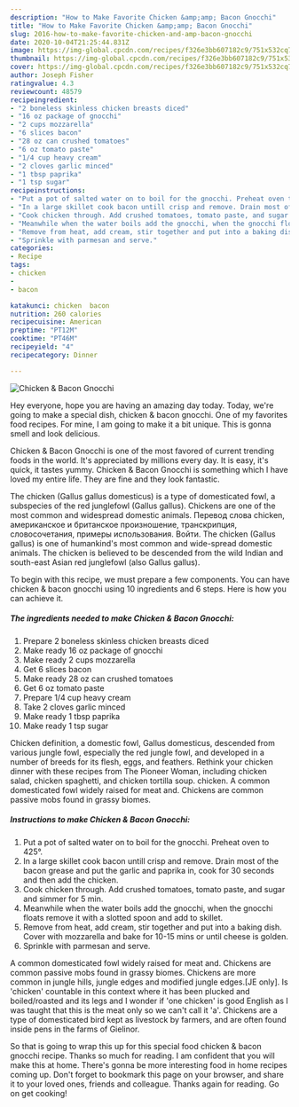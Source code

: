 ```yaml
---
description: "How to Make Favorite Chicken &amp;amp; Bacon Gnocchi"
title: "How to Make Favorite Chicken &amp;amp; Bacon Gnocchi"
slug: 2016-how-to-make-favorite-chicken-and-amp-bacon-gnocchi
date: 2020-10-04T21:25:44.831Z
image: https://img-global.cpcdn.com/recipes/f326e3bb607182c9/751x532cq70/chicken-bacon-gnocchi-recipe-main-photo.jpg
thumbnail: https://img-global.cpcdn.com/recipes/f326e3bb607182c9/751x532cq70/chicken-bacon-gnocchi-recipe-main-photo.jpg
cover: https://img-global.cpcdn.com/recipes/f326e3bb607182c9/751x532cq70/chicken-bacon-gnocchi-recipe-main-photo.jpg
author: Joseph Fisher
ratingvalue: 4.3
reviewcount: 48579
recipeingredient:
- "2 boneless skinless chicken breasts diced"
- "16 oz package of gnocchi"
- "2 cups mozzarella"
- "6 slices bacon"
- "28 oz can crushed tomatoes"
- "6 oz tomato paste"
- "1/4 cup heavy cream"
- "2 cloves garlic minced"
- "1 tbsp paprika"
- "1 tsp sugar"
recipeinstructions:
- "Put a pot of salted water on to boil for the gnocchi. Preheat oven to 425°."
- "In a large skillet cook bacon untill crisp and remove. Drain most of the bacon grease and put the garlic and paprika in, cook for 30 seconds and then add the chicken."
- "Cook chicken through. Add crushed tomatoes, tomato paste, and sugar and simmer for 5 min."
- "Meanwhile when the water boils add the gnocchi, when the gnocchi floats remove it with a slotted spoon and add to skillet."
- "Remove from heat, add cream, stir together and put into a baking dish. Cover with mozzarella and bake for 10-15 mins or until cheese is golden."
- "Sprinkle with parmesan and serve."
categories:
- Recipe
tags:
- chicken
- 
- bacon

katakunci: chicken  bacon 
nutrition: 260 calories
recipecuisine: American
preptime: "PT12M"
cooktime: "PT46M"
recipeyield: "4"
recipecategory: Dinner

---
```



![Chicken &amp; Bacon Gnocchi](https://img-global.cpcdn.com/recipes/f326e3bb607182c9/751x532cq70/chicken-bacon-gnocchi-recipe-main-photo.jpg)

Hey everyone, hope you are having an amazing day today. Today, we're going to make a special dish, chicken &amp; bacon gnocchi. One of my favorites food recipes. For mine, I am going to make it a bit unique. This is gonna smell and look delicious.

Chicken &amp; Bacon Gnocchi is one of the most favored of current trending foods in the world. It's appreciated by millions every day. It is easy, it's quick, it tastes yummy. Chicken &amp; Bacon Gnocchi is something which I have loved my entire life. They are fine and they look fantastic.

The chicken (Gallus gallus domesticus) is a type of domesticated fowl, a subspecies of the red junglefowl (Gallus gallus). Chickens are one of the most common and widespread domestic animals. Перевод слова chicken, американское и британское произношение, транскрипция, словосочетания, примеры использования. Войти. The chicken (Gallus gallus) is one of humankind&#39;s most common and wide-spread domestic animals. The chicken is believed to be descended from the wild Indian and south-east Asian red junglefowl (also Gallus gallus).


To begin with this recipe, we must prepare a few components. You can have chicken &amp; bacon gnocchi using 10 ingredients and 6 steps. Here is how you can achieve it.

<!--inarticleads1-->

##### The ingredients needed to make Chicken &amp; Bacon Gnocchi:

1. Prepare 2 boneless skinless chicken breasts diced
1. Make ready 16 oz package of gnocchi
1. Make ready 2 cups mozzarella
1. Get 6 slices bacon
1. Make ready 28 oz can crushed tomatoes
1. Get 6 oz tomato paste
1. Prepare 1/4 cup heavy cream
1. Take 2 cloves garlic minced
1. Make ready 1 tbsp paprika
1. Make ready 1 tsp sugar


Chicken definition, a domestic fowl, Gallus domesticus, descended from various jungle fowl, especially the red jungle fowl, and developed in a number of breeds for its flesh, eggs, and feathers. Rethink your chicken dinner with these recipes from The Pioneer Woman, including chicken salad, chicken spaghetti, and chicken tortilla soup. chicken. A common domesticated fowl widely raised for meat and. Chickens are common passive mobs found in grassy biomes. 

<!--inarticleads2-->

##### Instructions to make Chicken &amp; Bacon Gnocchi:

1. Put a pot of salted water on to boil for the gnocchi. Preheat oven to 425°.
1. In a large skillet cook bacon untill crisp and remove. Drain most of the bacon grease and put the garlic and paprika in, cook for 30 seconds and then add the chicken.
1. Cook chicken through. Add crushed tomatoes, tomato paste, and sugar and simmer for 5 min.
1. Meanwhile when the water boils add the gnocchi, when the gnocchi floats remove it with a slotted spoon and add to skillet.
1. Remove from heat, add cream, stir together and put into a baking dish. Cover with mozzarella and bake for 10-15 mins or until cheese is golden.
1. Sprinkle with parmesan and serve.


A common domesticated fowl widely raised for meat and. Chickens are common passive mobs found in grassy biomes. Chickens are more common in jungle hills, jungle edges and modified jungle edges.‌[JE only]. Is &#39;chicken&#39; countable in this context where it has been plucked and boiled/roasted and its legs and I wonder if &#39;one chicken&#39; is good English as I was taught that this is the meat only so we can&#39;t call it &#39;a&#39;. Chickens are a type of domesticated bird kept as livestock by farmers, and are often found inside pens in the farms of Gielinor. 

So that is going to wrap this up for this special food chicken &amp; bacon gnocchi recipe. Thanks so much for reading. I am confident that you will make this at home. There's gonna be more interesting food in home recipes coming up. Don't forget to bookmark this page on your browser, and share it to your loved ones, friends and colleague. Thanks again for reading. Go on get cooking!
